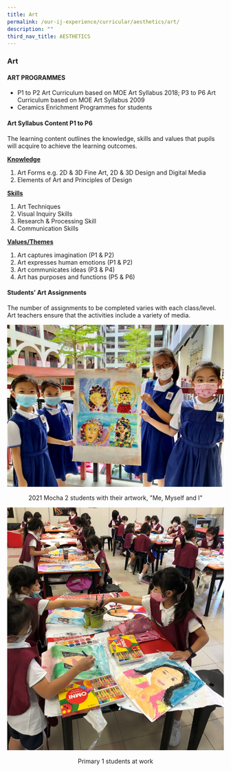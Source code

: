 ```yaml
---
title: Art
permalink: /our-ij-experience/curricular/aesthetics/art/
description: ""
third_nav_title: AESTHETICS
---
```

### Art

#### ART PROGRAMMES


*   P1 to P2 Art Curriculum based on MOE Art Syllabus 2018; P3 to P6 Art Curriculum based on MOE Art Syllabus 2009
*   Ceramics Enrichment Programmes for students

#### Art Syllabus Content P1 to P6


The learning content outlines the knowledge, skills and values that pupils will acquire to achieve the learning outcomes.

  

**<u>Knowledge</u>**

1.  Art Forms e.g. 2D &amp; 3D Fine Art, 2D &amp; 3D Design and Digital Media
2.  Elements of Art and Principles of Design

  

**<u>Skills</u>**

1.  Art Techniques
2.  Visual Inquiry Skills
3.  Research &amp; Processing Skill
4.  Communication Skills

  

**<u>Values/Themes</u>**

1.  Art captures imagination (P1 &amp; P2)
2.  Art expresses human emotions (P1 &amp; P2)
3.  Art communicates ideas (P3 &amp; P4)
4.  Art has purposes and functions (P5 &amp; P6)

#### Students’ Art Assignments


The number of assignments to be completed varies with each class/level. Art teachers ensure that the activities include a variety of media.

![](/images/Curricular/Art_1.jpg)

<center>
	
2021 Mocha 2 students with their artwork, "Me, Myself and I"
	
</center>

![](/images/Curricular/Art_2.jpg)

<center>	
	
Primary 1 students at work

</center>